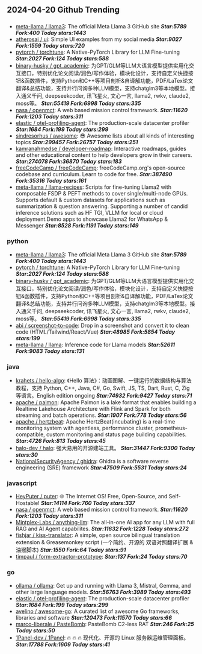 ## 2024-04-20 Github Trending

### 
* [meta-llama / llama3](https://github.com/meta-llama/llama3): The official Meta Llama 3 GitHub site ***Star:5789 Fork:400 Today stars:1443***
* [atherosai / ui](https://github.com/atherosai/ui): Simple UI examples from my social media ***Star:9027 Fork:1559 Today stars:720***
* [pytorch / torchtune](https://github.com/pytorch/torchtune): A Native-PyTorch Library for LLM Fine-tuning ***Star:2027 Fork:124 Today stars:588***
* [binary-husky / gpt_academic](https://github.com/binary-husky/gpt_academic): 为GPT/GLM等LLM大语言模型提供实用化交互接口，特别优化论文阅读/润色/写作体验，模块化设计，支持自定义快捷按钮&函数插件，支持Python和C++等项目剖析&自译解功能，PDF/LaTex论文翻译&总结功能，支持并行问询多种LLM模型，支持chatglm3等本地模型。接入通义千问, deepseekcoder, 讯飞星火, 文心一言, llama2, rwkv, claude2, moss等。 ***Star:55419 Fork:6998 Today stars:335***
* [nasa / openmct](https://github.com/nasa/openmct): A web based mission control framework. ***Star:11620 Fork:1203 Today stars:311***
* [elastic / otel-profiling-agent](https://github.com/elastic/otel-profiling-agent): The production-scale datacenter profiler ***Star:1684 Fork:199 Today stars:299***
* [sindresorhus / awesome](https://github.com/sindresorhus/awesome): 😎 Awesome lists about all kinds of interesting topics ***Star:299457 Fork:26757 Today stars:251***
* [kamranahmedse / developer-roadmap](https://github.com/kamranahmedse/developer-roadmap): Interactive roadmaps, guides and other educational content to help developers grow in their careers. ***Star:274078 Fork:36870 Today stars:183***
* [freeCodeCamp / freeCodeCamp](https://github.com/freeCodeCamp/freeCodeCamp): freeCodeCamp.org's open-source codebase and curriculum. Learn to code for free. ***Star:387490 Fork:35316 Today stars:161***
* [meta-llama / llama-recipes](https://github.com/meta-llama/llama-recipes): Scripts for fine-tuning Llama2 with composable FSDP & PEFT methods to cover single/multi-node GPUs. Supports default & custom datasets for applications such as summarization & question answering. Supporting a number of candid inference solutions such as HF TGI, VLLM for local or cloud deployment.Demo apps to showcase Llama2 for WhatsApp & Messenger ***Star:8528 Fork:1191 Today stars:149***

### python
* [meta-llama / llama3](https://github.com/meta-llama/llama3): The official Meta Llama 3 GitHub site ***Star:5789 Fork:400 Today stars:1443***
* [pytorch / torchtune](https://github.com/pytorch/torchtune): A Native-PyTorch Library for LLM Fine-tuning ***Star:2027 Fork:124 Today stars:588***
* [binary-husky / gpt_academic](https://github.com/binary-husky/gpt_academic): 为GPT/GLM等LLM大语言模型提供实用化交互接口，特别优化论文阅读/润色/写作体验，模块化设计，支持自定义快捷按钮&函数插件，支持Python和C++等项目剖析&自译解功能，PDF/LaTex论文翻译&总结功能，支持并行问询多种LLM模型，支持chatglm3等本地模型。接入通义千问, deepseekcoder, 讯飞星火, 文心一言, llama2, rwkv, claude2, moss等。 ***Star:55419 Fork:6998 Today stars:335***
* [abi / screenshot-to-code](https://github.com/abi/screenshot-to-code): Drop in a screenshot and convert it to clean code (HTML/Tailwind/React/Vue) ***Star:48985 Fork:5854 Today stars:199***
* [meta-llama / llama](https://github.com/meta-llama/llama): Inference code for Llama models ***Star:52611 Fork:9083 Today stars:131***

### java
* [krahets / hello-algo](https://github.com/krahets/hello-algo): 《Hello 算法》：动画图解、一键运行的数据结构与算法教程，支持 Python, C++, Java, C#, Go, Swift, JS, TS, Dart, Rust, C, Zig 等语言。English edition ongoing ***Star:74932 Fork:9427 Today stars:71***
* [apache / paimon](https://github.com/apache/paimon): Apache Paimon is a lake format that enables building a Realtime Lakehouse Architecture with Flink and Spark for both streaming and batch operations. ***Star:1907 Fork:778 Today stars:56***
* [apache / hertzbeat](https://github.com/apache/hertzbeat): Apache HertzBeat(incubating) is a real-time monitoring system with agentless, performance cluster, prometheus-compatible, custom monitoring and status page building capabilities. ***Star:4726 Fork:813 Today stars:45***
* [halo-dev / halo](https://github.com/halo-dev/halo): 强大易用的开源建站工具。 ***Star:31447 Fork:9300 Today stars:30***
* [NationalSecurityAgency / ghidra](https://github.com/NationalSecurityAgency/ghidra): Ghidra is a software reverse engineering (SRE) framework ***Star:47509 Fork:5531 Today stars:24***

### javascript
* [HeyPuter / puter](https://github.com/HeyPuter/puter): 🌐 The Internet OS! Free, Open-Source, and Self-Hostable! ***Star:14114 Fork:760 Today stars:337***
* [nasa / openmct](https://github.com/nasa/openmct): A web based mission control framework. ***Star:11620 Fork:1203 Today stars:311***
* [Mintplex-Labs / anything-llm](https://github.com/Mintplex-Labs/anything-llm): The all-in-one AI app for any LLM with full RAG and AI Agent capabilites. ***Star:11632 Fork:1228 Today stars:272***
* [fishjar / kiss-translator](https://github.com/fishjar/kiss-translator): A simple, open source bilingual translation extension & Greasemonkey script (一个简约、开源的 双语对照翻译扩展 & 油猴脚本) ***Star:1550 Fork:64 Today stars:91***
* [timpaul / form-extractor-prototype](https://github.com/timpaul/form-extractor-prototype):  ***Star:137 Fork:24 Today stars:70***

### go
* [ollama / ollama](https://github.com/ollama/ollama): Get up and running with Llama 3, Mistral, Gemma, and other large language models. ***Star:56763 Fork:3989 Today stars:493***
* [elastic / otel-profiling-agent](https://github.com/elastic/otel-profiling-agent): The production-scale datacenter profiler ***Star:1684 Fork:199 Today stars:299***
* [avelino / awesome-go](https://github.com/avelino/awesome-go): A curated list of awesome Go frameworks, libraries and software ***Star:120473 Fork:11570 Today stars:66***
* [marco-liberale / PasteBomb](https://github.com/marco-liberale/PasteBomb): PasteBomb C2-less RAT ***Star:246 Fork:25 Today stars:50***
* [1Panel-dev / 1Panel](https://github.com/1Panel-dev/1Panel): 🔥 🔥 🔥 现代化、开源的 Linux 服务器运维管理面板。 ***Star:17788 Fork:1609 Today stars:41***
